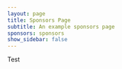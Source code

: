 ```yaml
---
layout: page
title: Sponsors Page
subtitle: An example sponsors page
sponsors: sponsors
show_sidebar: false
---
```

Test
